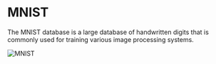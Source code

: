 # MNIST


The MNIST database is a large database of handwritten digits that is commonly used for training various image processing systems. 


![MNIST](https://en.wikipedia.org/wiki/MNIST_database#/media/File:MnistExamples.png )
